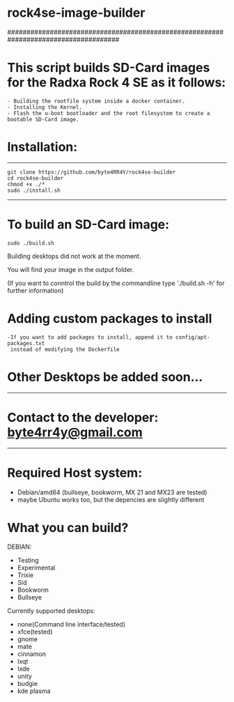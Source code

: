 # rock4se-image-builder
#####################################################################################
# This script builds SD-Card images for the Radxa Rock 4 SE as it follows:
    - Building the rootfile system inside a docker container.
    - Installing the Kernel.
    - Flash the u-boot bootloader and the root filesystem to create a bootable SD-Card image.

# Installation:
----------------------
    git clone https://github.com/byte4RR4Y/rock4se-builder
    cd rock4se-builder
    chmod +x ./*
    sudo ./install.sh
----------------------

# To build an SD-Card image:
    sudo ./build.sh
Building desktops did not work at the moment.

You will find your image in the output folder.

(If you want to conntrol the build by the commandline type './build.sh -h' for further information)

# Adding custom packages to install
    -If you want to add packages to install, append it to config/apt-packages.txt
     instead of modifying the Dockerfile

# Other Desktops be added soon...
---------------------------------------------------
 # Contact to the developer: byte4rr4y@gmail.com #
---------------------------------------------------


# Required Host system:
  - Debian/amd64 (bullseye, bookworm, MX 21 and MX23 are tested)
  - maybe Ubuntu works too, but the depencies are slightly different

# What you can build?
DEBIAN:
  - Testing
  - Experimental
  - Trixie
  - Sid
  - Bookworm
  - Bullseye

Currently supported desktops:
  - none(Command line interface/tested)
  - xfce(tested)
  - gnome
  - mate
  - cinnamon
  - lxqt
  - lxde
  - unity
  - budgie
  - kde plasma
